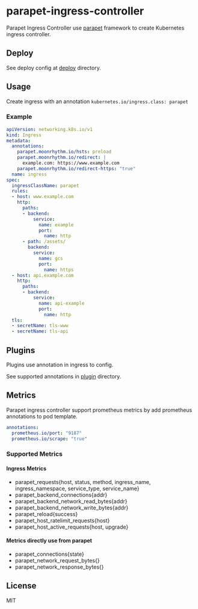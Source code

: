 # parapet-ingress-controller

Parapet Ingress Controller use [parapet](https://github.com/moonrhythm/parapet) framework
to create Kubernetes ingress controller.

## Deploy

See deploy config at [deploy](https://github.com/moonrhythm/parapet-ingress-controller/tree/master/deploy)
directory.

## Usage

Create ingress with an annotation `kubernetes.io/ingress.class: parapet`

### Example

```yaml
apiVersion: networking.k8s.io/v1
kind: Ingress
metadata:
  annotations:
    parapet.moonrhythm.io/hsts: preload
    parapet.moonrhythm.io/redirect: |
      example.com: https://www.example.com
    parapet.moonrhythm.io/redirect-https: "true"
  name: ingress
spec:
  ingressClassName: parapet
  rules:
  - host: www.example.com
    http:
      paths:
      - backend:
          service:
            name: example
            port:
              name: http
      - path: /assets/
        backend:
          service:
            name: gcs
            port:
              name: https
  - host: api.example.com
    http:
      paths:
      - backend:
          service:
            name: api-example
            port:
              name: http
  tls:
  - secretName: tls-www
  - secretName: tls-api
```

## Plugins

Plugins use annotation in ingress to config.

See supported annotations in [plugin](https://github.com/moonrhythm/parapet-ingress-controller/tree/master/plugin)
directory.

## Metrics

Parapet ingress controller support prometheus metrics by add prometheus annotations to pod template.

```yaml
annotations:
  prometheus.io/port: "9187"
  prometheus.io/scrape: "true"
```

### Supported Metrics

#### Ingress Metrics

- parapet_requests{host, status, method, ingress_name, ingress_namespace, service_type, service_name}
- parapet_backend_connections{addr}
- parapet_backend_network_read_bytes{addr}
- parapet_backend_network_write_bytes{addr}
- parapet_reload{success}
- parapet_host_ratelimit_requests{host}
- parapet_host_active_requests{host, upgrade}

#### Metrics directly use from parapet

- parapet_connections{state}
- parapet_network_request_bytes{}
- parapet_network_response_bytes{}

## License

MIT
